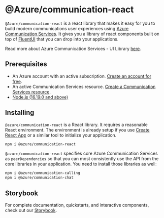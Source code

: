 # @Azure/communication-react

`@Azure/communication-react` is a react library that makes it easy for you to build modern communications user experiences using [Azure Communication Services](https://azure.microsoft.com/services/communication-services/). It gives you a library of react components built on top of [FluentUI](https://developer.microsoft.com/fluentui#/) that you can drop into your applications.

Read more about Azure Communication Services - UI Library [here](https://aka.ms/acsstorybook).

## Prerequisites

- An Azure account with an active subscription. [Create an account for free](https://azure.microsoft.com/free/?WT.mc_id=A261C142F).
- An active Communication Services resource. [Create a Communication Services resource](https://docs.microsoft.com/azure/communication-services/quickstarts/create-communication-resource?tabs=windows&pivots=platform-azp).
- [Node.js (16.19.0 and above)](https://nodejs.org/)

## Installing

`@azure/communication-react` is a React library. It requires a reasonable React environment.
The environment is already setup if you use [Create React App](https://create-react-app.dev/) or a similar tool to initialize your application.

```bash
npm i @azure/communication-react
```

`@azure/communication-react` specifies core Azure Communication Services as `peerDependencies` so that
you can most consistently use the API from the core libraries in your application. You need to install those libraries as well:

```bash
npm i @azure/communication-calling
npm i @azure/communication-chat
```

## Storybook

For complete documentation, quickstarts, and interactive components, check out our [Storybook](https://aka.ms/acsstorybook).
